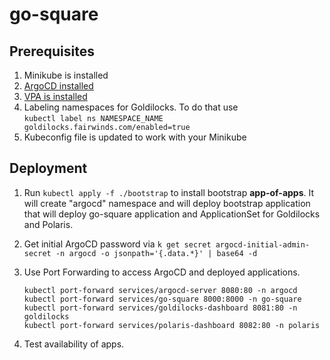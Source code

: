# go-square

## Prerequisites

1. Minikube is installed
2. [ArgoCD installed](https://argo-cd.readthedocs.io/en/stable/getting_started/#1-install-argo-cd)
3. [VPA is installed](https://github.com/kubernetes/autoscaler/tree/master/vertical-pod-autoscaler#installation)  
4. Labeling namespaces for Goldilocks. To do that use  
`kubectl label ns NAMESPACE_NAME goldilocks.fairwinds.com/enabled=true`
5. Kubeconfig file is updated to work with your Minikube

## Deployment

1. Run `kubectl apply -f ./bootstrap` to install bootstrap **app-of-apps**.
It will create "argocd" namespace and will deploy bootstrap application that will deploy go-square application and ApplicationSet for Goldilocks and Polaris.
2. Get initial ArgoCD password via `k get secret argocd-initial-admin-secret -n argocd -o jsonpath='{.data.*}' | base64 -d`
3. Use Port Forwarding to access ArgoCD and deployed applications.  

    ```shell
    kubectl port-forward services/argocd-server 8080:80 -n argocd
    kubectl port-forward services/go-square 8000:8000 -n go-square
    kubectl port-forward services/goldilocks-dashboard 8081:80 -n goldilocks
    kubectl port-forward services/polaris-dashboard 8082:80 -n polaris
    ```

4. Test availability of apps.
